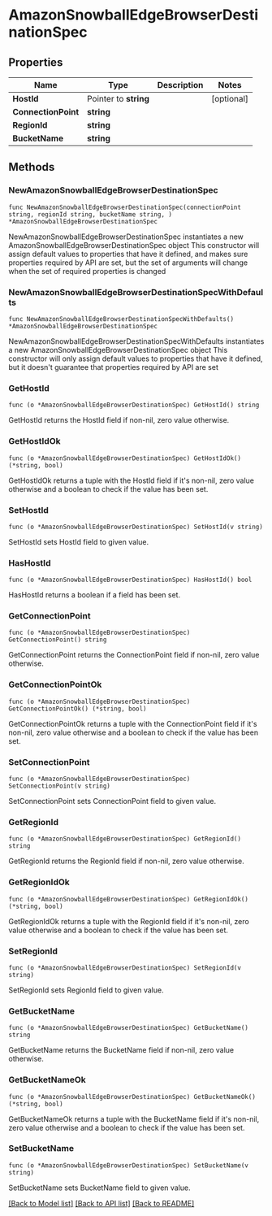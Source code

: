 # AmazonSnowballEdgeBrowserDestinationSpec

## Properties

Name | Type | Description | Notes
------------ | ------------- | ------------- | -------------
**HostId** | Pointer to **string** |  | [optional] 
**ConnectionPoint** | **string** |  | 
**RegionId** | **string** |  | 
**BucketName** | **string** |  | 

## Methods

### NewAmazonSnowballEdgeBrowserDestinationSpec

`func NewAmazonSnowballEdgeBrowserDestinationSpec(connectionPoint string, regionId string, bucketName string, ) *AmazonSnowballEdgeBrowserDestinationSpec`

NewAmazonSnowballEdgeBrowserDestinationSpec instantiates a new AmazonSnowballEdgeBrowserDestinationSpec object
This constructor will assign default values to properties that have it defined,
and makes sure properties required by API are set, but the set of arguments
will change when the set of required properties is changed

### NewAmazonSnowballEdgeBrowserDestinationSpecWithDefaults

`func NewAmazonSnowballEdgeBrowserDestinationSpecWithDefaults() *AmazonSnowballEdgeBrowserDestinationSpec`

NewAmazonSnowballEdgeBrowserDestinationSpecWithDefaults instantiates a new AmazonSnowballEdgeBrowserDestinationSpec object
This constructor will only assign default values to properties that have it defined,
but it doesn't guarantee that properties required by API are set

### GetHostId

`func (o *AmazonSnowballEdgeBrowserDestinationSpec) GetHostId() string`

GetHostId returns the HostId field if non-nil, zero value otherwise.

### GetHostIdOk

`func (o *AmazonSnowballEdgeBrowserDestinationSpec) GetHostIdOk() (*string, bool)`

GetHostIdOk returns a tuple with the HostId field if it's non-nil, zero value otherwise
and a boolean to check if the value has been set.

### SetHostId

`func (o *AmazonSnowballEdgeBrowserDestinationSpec) SetHostId(v string)`

SetHostId sets HostId field to given value.

### HasHostId

`func (o *AmazonSnowballEdgeBrowserDestinationSpec) HasHostId() bool`

HasHostId returns a boolean if a field has been set.

### GetConnectionPoint

`func (o *AmazonSnowballEdgeBrowserDestinationSpec) GetConnectionPoint() string`

GetConnectionPoint returns the ConnectionPoint field if non-nil, zero value otherwise.

### GetConnectionPointOk

`func (o *AmazonSnowballEdgeBrowserDestinationSpec) GetConnectionPointOk() (*string, bool)`

GetConnectionPointOk returns a tuple with the ConnectionPoint field if it's non-nil, zero value otherwise
and a boolean to check if the value has been set.

### SetConnectionPoint

`func (o *AmazonSnowballEdgeBrowserDestinationSpec) SetConnectionPoint(v string)`

SetConnectionPoint sets ConnectionPoint field to given value.


### GetRegionId

`func (o *AmazonSnowballEdgeBrowserDestinationSpec) GetRegionId() string`

GetRegionId returns the RegionId field if non-nil, zero value otherwise.

### GetRegionIdOk

`func (o *AmazonSnowballEdgeBrowserDestinationSpec) GetRegionIdOk() (*string, bool)`

GetRegionIdOk returns a tuple with the RegionId field if it's non-nil, zero value otherwise
and a boolean to check if the value has been set.

### SetRegionId

`func (o *AmazonSnowballEdgeBrowserDestinationSpec) SetRegionId(v string)`

SetRegionId sets RegionId field to given value.


### GetBucketName

`func (o *AmazonSnowballEdgeBrowserDestinationSpec) GetBucketName() string`

GetBucketName returns the BucketName field if non-nil, zero value otherwise.

### GetBucketNameOk

`func (o *AmazonSnowballEdgeBrowserDestinationSpec) GetBucketNameOk() (*string, bool)`

GetBucketNameOk returns a tuple with the BucketName field if it's non-nil, zero value otherwise
and a boolean to check if the value has been set.

### SetBucketName

`func (o *AmazonSnowballEdgeBrowserDestinationSpec) SetBucketName(v string)`

SetBucketName sets BucketName field to given value.



[[Back to Model list]](../README.md#documentation-for-models) [[Back to API list]](../README.md#documentation-for-api-endpoints) [[Back to README]](../README.md)


